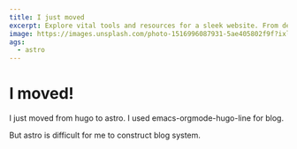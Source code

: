 ```yaml
---
title: I just moved
excerpt: Explore vital tools and resources for a sleek website. From design to functionality, our guide elevates your online presence.
image: https://images.unsplash.com/photo-1516996087931-5ae405802f9f?ixlib=rb-4.0.3&ixid=M3wxMjA3fDB8MHxwaG90by1wYWdlfHx8fGVufDB8fHx8fA%3D%3D&auto=format&fit=crop&w=2070&q=80
ags:
  - astro
---
```


# I moved!

I just moved from hugo to astro.
I used emacs-orgmode-hugo-line for blog.

But astro is difficult for me to construct blog system.
